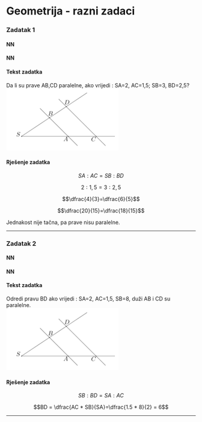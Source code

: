 # Geometrija - razni zadaci

### Zadatak 1

#### NN
#### NN

#### Tekst zadatka
Da li su prave AB,CD paralelne, ako vrijedi : SA=2, AC=1,5;   SB=3, BD=2,5?  
![Zadatak 1](../../../assets/images/matematika/slika00.png)



#### Rješenje zadatka
$$ SA : AC = SB : BD$$

$$ 2 : 1,5 = 3 : 2,5$$

$$\dfrac{4}{3}=\dfrac{6}{5}$$

$$\dfrac{20}{15}=\dfrac{18}{15}$$

Jednakost nije tačna, pa prave nisu paralelne.

---

### Zadatak 2

#### NN
#### NN

#### Tekst zadatka
Odredi pravu BD ako vrijedi : SA=2, AC=1,5, SB=8, duži AB i CD su paralelne.  
![Zadatak 2](../../../assets/images/matematika/slika00.png)



#### Rješenje zadatka
$$ SB : BD = SA : AC  $$

$$BD = \dfrac{AC * SB}{SA}=\dfrac{1.5 * 8}{2} = 6$$


---
